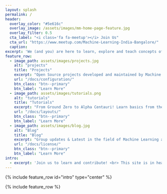 ```yaml
---
layout: splash
permalink: /
header:
  overlay_color: "#5e616c"
  overlay_image: /assets/images/mm-home-page-feature.jpg
  overlay_filter: 0.5
  cta_label: "<i class='fa fa-meetup'></i> Join Us"
  cta_url: "https://www.meetup.com/Machine-Learning-India-Bangalore/"
  caption:
excerpt: 'We (and you) are here to learn, explore and teach concepts of Machine Learning in the simplest possible way!<br /> <small><a href="https://www.meetup.com/Machine-Learning-India-Bangalore/">Meet us at our next meetup!</a></small><br /><br />'
feature_row:
  - image_path: assets/images/projects.jpg
    alt: "projects"
    title: "Projects"
    excerpt: "Open Source projects developed and maintained by Machine Learning Bangalore Chapter"
    url: "/docs/configuration/"
    btn_class: "btn--primary"
    btn_label: "Learn More"
  - image_path: assets/images/tutorials.png
    alt: "tutorials"
    title: "Tutorials"
    excerpt: "From Ground Zero to Alpha Centauri! Learn basics from the Pros"
    url: "/docs/layouts/"
    btn_class: "btn--primary"
    btn_label: "Learn More"
  - image_path: assets/images/blog.jpg
    alt: "Blog"
    title: "Blog"
    excerpt: "Group updates & Latest in the field of Machine Learning and AI"
    url: "/docs/license/"
    btn_class: "btn--primary"
    btn_label: "Learn More"
intro:
  - excerpt: 'Join us to learn and contribute! <br> This site is in heavy development, apologies for broken links or missing content in advance! &nbsp;'
---
```


{% include feature_row id="intro" type="center" %}

{% include feature_row %}

